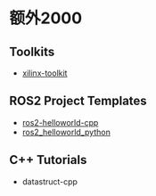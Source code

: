 # 额外2000

## Toolkits
* [xilinx-toolkit](https://github.com/extra2000/xilinx-toolkit)

## ROS2 Project Templates
* [ros2-helloworld-cpp](https://github.com/extra2000/ros2-helloworld-cpp)
* [ros2_helloworld_python](https://github.com/extra2000/ros2_helloworld_python)

## C++ Tutorials
* datastruct-cpp
